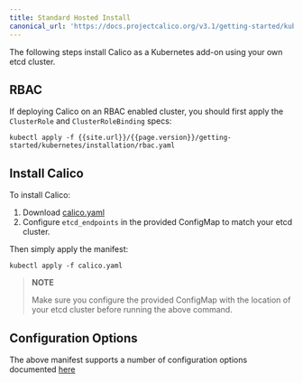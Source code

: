 ```yaml
---
title: Standard Hosted Install
canonical_url: 'https://docs.projectcalico.org/v3.1/getting-started/kubernetes/installation/hosted/hosted'
---
```


The following steps install Calico as a Kubernetes add-on using your own etcd cluster.

## RBAC

If deploying Calico on an RBAC enabled cluster, you should first apply the `ClusterRole` and `ClusterRoleBinding` specs:

```
kubectl apply -f {{site.url}}/{{page.version}}/getting-started/kubernetes/installation/rbac.yaml
```

## Install Calico

To install Calico:

1. Download [calico.yaml](calico.yaml)
2. Configure `etcd_endpoints` in the provided ConfigMap to match your etcd cluster.

Then simply apply the manifest:

```shell
kubectl apply -f calico.yaml
```

> **NOTE**
>
> Make sure you configure the provided ConfigMap with the location of your etcd cluster before running the above command.

## Configuration Options

The above manifest supports a number of configuration options documented [here](index#configuration-options)
